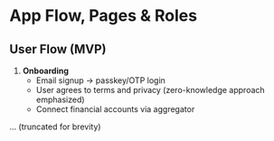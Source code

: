 # App Flow, Pages & Roles

## User Flow (MVP)
1. **Onboarding**
   - Email signup → passkey/OTP login
   - User agrees to terms and privacy (zero-knowledge approach emphasized)
   - Connect financial accounts via aggregator

... (truncated for brevity)
